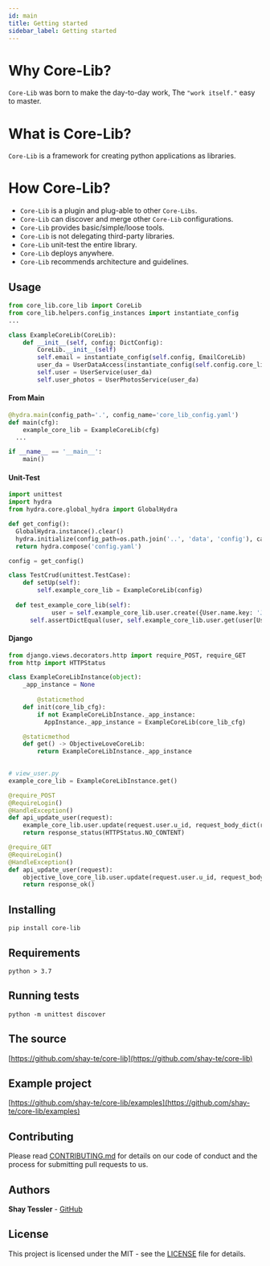 ```yaml
---
id: main
title: Getting started
sidebar_label: Getting started
---
```

#

# Why Core-Lib?
`Core-Lib` was born to make the day-to-day work, The  `"work itself."` easy to master.

# What is Core-Lib?
`Core-Lib` is a framework for creating python applications as libraries. 

# How Core-Lib?
- `Core-Lib` is a plugin and plug-able to other `Core-Libs`. 
- `Core-Lib` can discover and merge other `Core-Lib` configurations. 
- `Core-Lib` provides basic/simple/loose tools. 
- `Core-Lib` is not delegating third-party libraries. 
- `Core-Lib` unit-test the entire library.
- `Core-Lib` deploys anywhere.
- `Core-Lib` recommends architecture and guidelines. 



## Usage	

```python
from core_lib.core_lib import CoreLib
from core_lib.helpers.config_instances import instantiate_config
...

class ExampleCoreLib(CoreLib):
    def __init__(self, config: DictConfig):
        CoreLib.__init__(self)
        self.email = instantiate_config(self.config, EmailCoreLib)
        user_da = UserDataAccess(instantiate_config(self.config.core_lib.data.db, SqlAlchemyConnectionRegistry))
        self.user = UserService(user_da)
        self.user_photos = UserPhotosService(user_da)  
```



#### From Main

```python
@hydra.main(config_path='.', config_name='core_lib_config.yaml')
def main(cfg):
	example_core_lib = ExampleCoreLib(cfg)
  ...

if __name__ == '__main__':
	main()
```



#### Unit-Test

```python
import unittest
import hydra
from hydra.core.global_hydra import GlobalHydra

def get_config():
  GlobalHydra.instance().clear()
  hydra.initialize(config_path=os.path.join('..', 'data', 'config'), caller_stack_depth=1)
  return hydra.compose('config.yaml')

config = get_config()

class TestCrud(unittest.TestCase):
	def setUp(self):
    	self.example_core_lib = ExampleCoreLib(config)  
    
  def test_example_core_lib(self):
			user = self.example_core_lib.user.create({User.name.key: 'John Dow'})
      self.assertDictEqual(user, self.example_core_lib.user.get(user[User.id.key]))
```

#### Django

```python
from django.views.decorators.http import require_POST, require_GET
from http import HTTPStatus

class ExampleCoreLibInstance(object):
    _app_instance = None
    
		@staticmethod
    def init(core_lib_cfg):
        if not ExampleCoreLibInstance._app_instance:
          AppInstance._app_instance = ExampleCoreLib(core_lib_cfg)

    @staticmethod
    def get() -> ObjectiveLoveCoreLib:
        return ExampleCoreLibInstance._app_instance        

      
# view_user.py
example_core_lib = ExampleCoreLibInstance.get()

@require_POST
@RequireLogin()
@HandleException()
def api_update_user(request):
    example_core_lib.user.update(request.user.u_id, request_body_dict(request))
    return response_status(HTTPStatus.NO_CONTENT)

@require_GET
@RequireLogin()
@HandleException()
def api_update_user(request):
    objective_love_core_lib.user.update(request.user.u_id, request_body_dict(request))
    return response_ok()
```




## Installing

    pip install core-lib

## Requirements

    python > 3.7

## Running tests

    python -m unittest discover

## The source

[https://github.com/shay-te/core-lib](https://github.com/shay-te/core-lib)

## Example project

[https://github.com/shay-te/core-lib/examples](https://github.com/shay-te/core-lib/examples)

## Contributing

Please read [CONTRIBUTING.md](https://gist.github.com/PurpleBooth/b24679402957c63ec426) for details on our code of conduct and the process for submitting pull requests to us.


## Authors

**Shay Tessler**  - [GitHub](https://github.com/shay-te)


## License

This project is licensed under the MIT - see the [LICENSE](https://github.com/shay-te/core-lib/blob/master/LICENSE) file for details.

